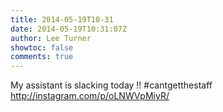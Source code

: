 ```yaml
---
title: 2014-05-19T10-31
date: 2014-05-19T10:31:07Z
author: Lee Turner
showtoc: false
comments: true
---
```


My assistant is slacking today !! #cantgetthestaff http://instagram.com/p/oLNWVpMiyR/

